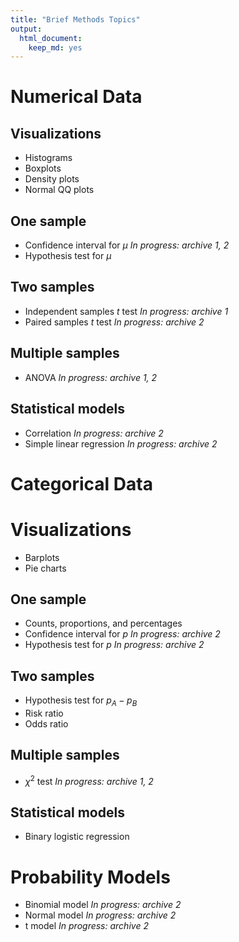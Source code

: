 ```yaml
---
title: "Brief Methods Topics"
output: 
  html_document: 
    keep_md: yes
---
```


# Numerical Data

## Visualizations

- Histograms
- Boxplots
- Density plots
- Normal QQ plots

## One sample

- Confidence interval for $\mu$ *In progress: archive 1, 2*
- Hypothesis test for $\mu$

## Two samples

- Independent samples $t$ test *In progress: archive 1*
- Paired samples $t$ test *In progress: archive 2*

## Multiple samples

- ANOVA *In progress: archive 1, 2*

## Statistical models

- Correlation *In progress: archive 2*
- Simple linear regression *In progress: archive 2*


# Categorical Data

# Visualizations

- Barplots
- Pie charts

## One sample

- Counts, proportions, and percentages
- Confidence interval for $p$ *In progress: archive 2*
- Hypothesis test for $p$ *In progress: archive 2*

## Two samples

- Hypothesis test for $p_A - p_B$
- Risk ratio
- Odds ratio

## Multiple samples

- $\chi^2$ test *In progress: archive 1, 2*

## Statistical models

- Binary logistic regression


# Probability Models

- Binomial model *In progress: archive 2*
- Normal model *In progress: archive 2*
- t model *In progress: archive 2*
